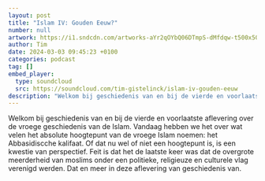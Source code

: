 ```yaml
---
layout: post
title: "Islam IV: Gouden Eeuw?"
number: null
artwork: https://i1.sndcdn.com/artworks-aYr2qOYbQ06DTmpS-dMfdqw-t500x500.jpg
author: Tim
date: 2024-03-03 09:45:23 +0100
categories: podcast
tag: []
embed_player:
  type: soundcloud
  src: https://soundcloud.com/tim-gistelinck/islam-iv-gouden-eeuw
description: "Welkom bij geschiedenis van en bij de vierde en voorlaatste aflevering over de vroege geschiedenis van de Islam."
---
```

Welkom bij geschiedenis van en bij de vierde en voorlaatste aflevering over de vroege geschiedenis van de Islam. Vandaag hebben we het over wat velen het absolute hoogtepunt van de vroege Islam noemen: het Abbasidiscche kalifaat. Of dat nu wel of niet een hoogtepunt is, is een kwestie van perspectief. Feit is dat het de laatste keer was dat de overgrote meerderheid van moslims onder een politieke, religieuze en culturele vlag verenigd werden. Dat en meer in deze aflevering van geschiedenis van.